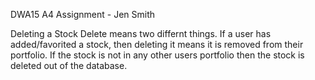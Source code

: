 DWA15 A4 Assignment - Jen Smith

Deleting a Stock
Delete means two differnt things.  If a user has added/favorited a stock, then
deleting it means it is removed from their portfolio.  If the stock is not in
any other users portfolio then the stock is deleted out of the database.
